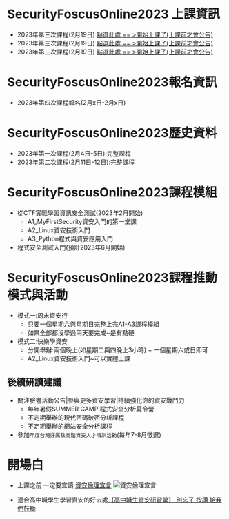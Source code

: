 # SecurityFoscusOnline2023 上課資訊
- 2023年第三次課程(2月19日) [點選此處 == >開始上課了(上課前才會公告)](https://github.com/MyFirstSecurity2020/20230219)
- 2023年第三次課程(2月19日) [點選此處 == >開始上課了(上課前才會公告)](https://github.com/MyFirstSecurity2020/20230219)
- 2023年第三次課程(2月19日) [點選此處 == >開始上課了(上課前才會公告)](https://github.com/MyFirstSecurity2020/20230219)

# SecurityFoscusOnline2023報名資訊
- 2023年第四次課程報名(2月x日-2月x日)

# SecurityFoscusOnline2023歷史資料
- 2023年第一次課程(2月4日-5日):完整課程
- 2023年第二次課程(2月11日-12日):完整課程

# SecurityFoscusOnline2023課程模組
- 從CTF實戰學習資訊安全測試(2023年2月開始)
  - A1_MyFirstSecurity資安入門的第一堂課
  - A2_Linux資安技術入門
  - A3_Python程式與資安應用入門 
- 程式安全測試入門(預計2023年6月開始)

# SecurityFoscusOnline2023課程推動模式與活動
- 模式一:周末資安行
  - 只要一個星期六與星期日完整上完A1-A3課程模組
  - 如果全部都沒學過兩天要完成~是有點硬
- 模式二:快樂學資安
  - 分開舉辦:兩個晚上(如星期二與四晚上3小時) + 一個星期六或日即可
  - A2_Linux資安技術入門~可以實體上課 

## 後續研讀建議
- 關注臉書活動公告|參與更多資安學習|持續強化你的資安戰鬥力
  - 每年暑假SUMMER CAMP 程式安全分析夏令營
  - 不定期舉辦的現代密碼破密分析課程 
  - 不定期舉辦的網站安全分析課程
- 參加`年度台灣好厲駭高階資安人才培訓活動`(每年7-8月徵選)

# 開場白
- 上課之前 一定要宣讀 [資安倫理宣言](資安宣言.gif)
![資安倫理宣言](資安宣言.gif)

- 適合高中職學生學習資安的好去處[【高中職生資安研習營】 別忘了 按讚 給我們鼓勵](https://zh-tw.facebook.com/pages/category/Community/高中職生資安研習營-455550404836569/)



